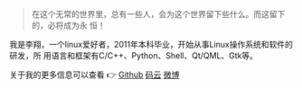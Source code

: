 > 在这个无常的世界里，总有一些人，会为这个世界留下些什么。而这留下的，必将成为永
恒！

我是李翔，一个linux爱好者，2011年本科毕业，开始从事Linux操作系统和软件的研发，所
用语言和框架有C/C++、Python、Shell、Qt/QML、Gtk等。

关于我的更多信息可以查看 👉
[Github](http://github.com/eightplus)
[码云](http://gitee.com/eightplus)
[微博](https://weibo.com/kylinkobe)
